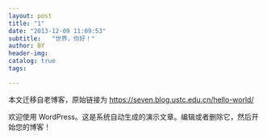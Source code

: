 ```yaml
---
layout: post
title: "1"
date: "2013-12-09 11:09:53"
subtitle:   "世界，你好！"
author: BY
header-img:
catalog: true
tags:

---
```


本文迁移自老博客，原始链接为 <https://seven.blog.ustc.edu.cn/hello-world/>

欢迎使用 WordPress。这是系统自动生成的演示文章。编辑或者删除它，然后开始您的博客！
